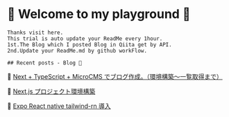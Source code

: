 # 🐬 Welcome to my playground 🐬
	Thanks visit here.
	This trial is auto update your ReadMe every 1hour.
	1st.The Blog which I posted Blog in Qiita get by API.
	2nd.Update your ReadMe.md by github workFlow.
	
	## Recent posts - Blog 📜 
	
🌵 [Next + TypeScript + MicroCMS でブログ作成。（環境構築〜一覧取得まで）](https://qiita.com/takeshu17/items/5814d595a7b9ead2d6b9)


🌵 [Next.js プロジェクト環境構築](https://qiita.com/takeshu17/items/7cee74ae041c3be5ed0f)


🌵 [Expo React native tailwind-rn 導入](https://qiita.com/takeshu17/items/02690f8eca0121e89f32)

